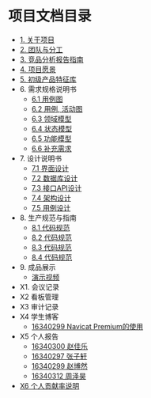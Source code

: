 # 项目文档目录
* [1. 关于项目](https://sysu16team.github.io/Document/markdown/01.html)
* [2. 团队与分工](https://sysu16team.github.io/Document/markdown/02.html)
* [3. 竞品分析报告指南](https://sysu16team.github.io/Document/markdown/03.html)
* [4. 项目愿景](https://sysu16team.github.io/Document/markdown/04.html)
* [5. 初级产品特征库](https://sysu16team.github.io/Document/markdown/05.html)
* 6\. 需求规格说明书
  * [6.1 用例图](https://sysu16team.github.io/Document/markdown/06.1.html) 
  * [6.2 用例, 活动图](https://sysu16team.github.io/Document/markdown/06.2.html) 
  * [6.3 领域模型](https://sysu16team.github.io/Document/markdown/06.3.html) 
  * [6.4 状态模型](https://sysu16team.github.io/Document/markdown/06.4.html) 
  * [6.5 功能模型](https://sysu16team.github.io/Document/markdown/06.5.html) 
  * [6.6 补充需求](https://sysu16team.github.io/Document/markdown/06.6.html) 
* 7\. 设计说明书
  * [7.1 界面设计](https://sysu16team.github.io/Document/markdown/07.1.html)
  * [7.2 数据库设计](https://sysu16team.github.io/Document/markdown/07.2.html)
  * [7.3 接口API设计](https://sysu16team.github.io/Document/markdown/07.3.html)
  * [7.4 架构设计](https://sysu16team.github.io/Document/markdown/07.4.html)
  * [7.5 用例设计](https://sysu16team.github.io/Document/markdown/07.5.html)
* 8\. 生产规范与指南
  * [8.1 代码规范](https://sysu16team.github.io/Document/markdown/08.1.html)
  * [8.2 代码规范](https://sysu16team.github.io/Document/markdown/08.2.html)
  * [8.3 代码规范](https://sysu16team.github.io/Document/markdown/08.3.html)
  * [8.4 代码规范](https://sysu16team.github.io/Document/markdown/08.4.html)
* 9\. 成品展示
  * [演示视频]()
* X1. 会议记录
* X2 看板管理
* X3 审计记录
* X4 学生博客
  * [16340299 Navicat Premium的使用](https://sysu16team.github.io/Document/markdown/X4-16340299.1.html)
* X5 个人报告
  * [16340300 赵佳乐](https://sysu16team.github.io/Document/markdown/X5-16340300.html)
  * [16340297 张子轩](https://sysu16team.github.io/Document/markdown/X5-16340297.html)
  * [16340299 赵博然](https://sysu16team.github.io/Document/markdown/X5-16340299.html)
  * [16340312 周泽昊](https://sysu16team.github.io/Document/markdown/X5-16340312.html)
* [X6 个人贡献率说明](https://sysu16team.github.io/Document/markdown/X6.html)
